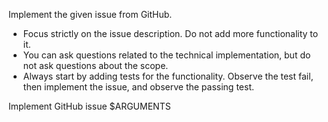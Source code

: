 Implement the given issue from GitHub.

- Focus strictly on the issue description. Do not add more functionality to it.
- You can ask questions related to the technical implementation, but do not ask questions about the scope.
- Always start by adding tests for the functionality. Observe the test fail, then implement the issue, and observe the passing test.

Implement GitHub issue $ARGUMENTS
